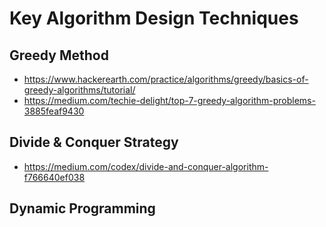 # Key Algorithm Design Techniques

## Greedy Method
* https://www.hackerearth.com/practice/algorithms/greedy/basics-of-greedy-algorithms/tutorial/
* https://medium.com/techie-delight/top-7-greedy-algorithm-problems-3885feaf9430

## Divide & Conquer Strategy
* https://medium.com/codex/divide-and-conquer-algorithm-f766640ef038

## Dynamic Programming
